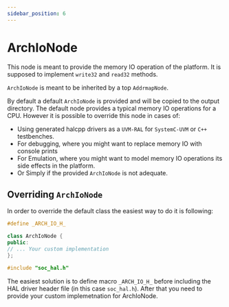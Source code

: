 ```yaml
---
sidebar_position: 6
---
```

# ArchIoNode

This node is meant to provide the memory IO operation of the platform.
It is supposed to implement `write32` and `read32` methods.

`ArchIoNode` is meant to be inherited by a top `AddrmapNode`.

By default a default `ArchIoNode` is provided and will be copied to the output directory.
The default node provides a typical memory IO operations for a CPU.
However it is possible to override this node in cases of:
*   Using generated halcpp drivers as a `UVM-RAL` for `SystemC-UVM` or `C++` testbenches.
*   For debugging, where you might want to replace memory IO with console prints
*   For Emulation, where you might want to model memory IO operations its side effects in the platform.
*   Or Simply if the provided `ArchIoNode` is not adequate.

## Overriding `ArchIoNode`

In order to override the default class the easiest way to do it is following:

```cpp
#define _ARCH_IO_H_

class ArchIoNode {
public:
// ... Your custom implementation
};

#include "soc_hal.h"
```

The easiest solution is to define macro `_ARCH_IO_H_` before including the HAL driver header file (in this case `soc_hal.h`).
After that you need to provide your custom implemetnation for ArchIoNode.
